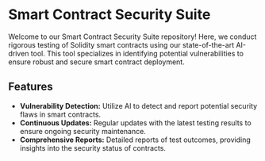 # Smart Contract Security Suite

Welcome to our Smart Contract Security Suite repository! Here, we conduct rigorous testing of Solidity smart contracts using our state-of-the-art AI-driven tool. This tool specializes in identifying potential vulnerabilities to ensure robust and secure smart contract deployment.

## Features
- **Vulnerability Detection:** Utilize AI to detect and report potential security flaws in smart contracts.
- **Continuous Updates:** Regular updates with the latest testing results to ensure ongoing security maintenance.
- **Comprehensive Reports:** Detailed reports of test outcomes, providing insights into the security status of contracts.
